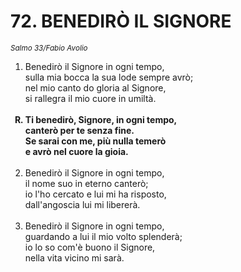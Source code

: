 # 72. BENEDIRÒ IL SIGNORE

<sub><i>Salmo 33/Fabio Avolio</i></sub>

<ol>
  <li>Benedirò il Signore in ogni tempo,<br>
    sulla mia bocca la sua lode sempre avrò;<br>
    nel mio canto do gloria al Signore,<br>
    si rallegra il mio cuore in umiltà.</li><br>
  <b><li type="A" value="18">Ti benedirò, Signore, in ogni tempo,<br>
    canterò per te senza fine.<br>
    Se sarai con me, più nulla temerò<br>
    e avrò nel cuore la gioia.</li></b><br>
  <li value="2">Benedirò il Signore in ogni tempo,<br>
    il nome suo in eterno canterò;<br>
    io l'ho cercato e lui mi ha risposto,<br>
    dall'angoscia lui mi libererà.</li><br>
  <li>Benedirò il Signore in ogni tempo,<br>
    guardando a lui il mio volto splenderà;<br>
    io lo so com'è buono il Signore,<br>
    nella vita vicino mi sarà.</li>
</ol>
